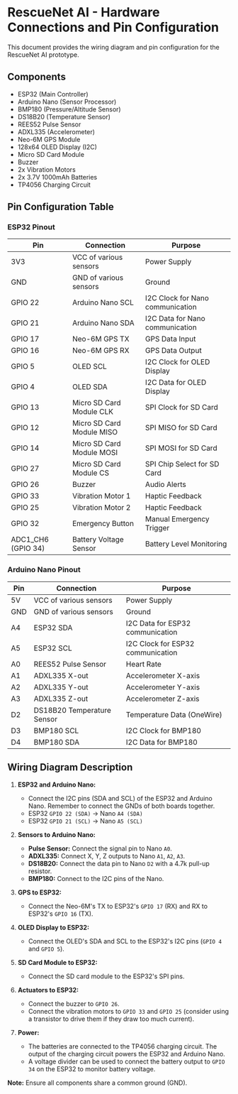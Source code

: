 # RescueNet AI - Hardware Connections and Pin Configuration

This document provides the wiring diagram and pin configuration for the RescueNet AI prototype.

## Components

- ESP32 (Main Controller)
- Arduino Nano (Sensor Processor)
- BMP180 (Pressure/Altitude Sensor)
- DS18B20 (Temperature Sensor)
- REES52 Pulse Sensor
- ADXL335 (Accelerometer)
- Neo-6M GPS Module
- 128x64 OLED Display (I2C)
- Micro SD Card Module
- Buzzer
- 2x Vibration Motors
- 2x 3.7V 1000mAh Batteries
- TP4056 Charging Circuit

## Pin Configuration Table

### ESP32 Pinout

| Pin      | Connection                  | Purpose                               |
|----------|-----------------------------|---------------------------------------|
| 3V3      | VCC of various sensors      | Power Supply                          |
| GND      | GND of various sensors      | Ground                                |
| GPIO 22  | Arduino Nano SCL            | I2C Clock for Nano communication      |
| GPIO 21  | Arduino Nano SDA            | I2C Data for Nano communication       |
| GPIO 17  | Neo-6M GPS TX               | GPS Data Input                        |
| GPIO 16  | Neo-6M GPS RX               | GPS Data Output                       |
| GPIO 5   | OLED SCL                    | I2C Clock for OLED Display            |
| GPIO 4   | OLED SDA                    | I2C Data for OLED Display             |
| GPIO 13  | Micro SD Card Module CLK    | SPI Clock for SD Card                 |
| GPIO 12  | Micro SD Card Module MISO   | SPI MISO for SD Card                  |
| GPIO 14  | Micro SD Card Module MOSI   | SPI MOSI for SD Card                  |
| GPIO 27  | Micro SD Card Module CS     | SPI Chip Select for SD Card           |
| GPIO 26  | Buzzer                      | Audio Alerts                          |
| GPIO 33  | Vibration Motor 1           | Haptic Feedback                       |
| GPIO 25  | Vibration Motor 2           | Haptic Feedback                       |
| GPIO 32  | Emergency Button            | Manual Emergency Trigger              |
| ADC1_CH6 (GPIO 34) | Battery Voltage Sensor | Battery Level Monitoring              |

### Arduino Nano Pinout

| Pin | Connection                | Purpose                          |
|-----|---------------------------|----------------------------------|
| 5V  | VCC of various sensors    | Power Supply                     |
| GND | GND of various sensors    | Ground                           |
| A4  | ESP32 SDA                 | I2C Data for ESP32 communication |
| A5  | ESP32 SCL                 | I2C Clock for ESP32 communication|
| A0  | REES52 Pulse Sensor       | Heart Rate                       |
| A1  | ADXL335 X-out             | Accelerometer X-axis             |
| A2  | ADXL335 Y-out             | Accelerometer Y-axis             |
| A3  | ADXL335 Z-out             | Accelerometer Z-axis             |
| D2  | DS18B20 Temperature Sensor| Temperature Data (OneWire)       |
| D3  | BMP180 SCL                | I2C Clock for BMP180             |
| D4  | BMP180 SDA                | I2C Data for BMP180              |


## Wiring Diagram Description

1.  **ESP32 and Arduino Nano:**
    *   Connect the I2C pins (SDA and SCL) of the ESP32 and Arduino Nano. Remember to connect the GNDs of both boards together.
    *   ESP32 `GPIO 22 (SDA)` -> Nano `A4 (SDA)`
    *   ESP32 `GPIO 21 (SCL)` -> Nano `A5 (SCL)`

2.  **Sensors to Arduino Nano:**
    *   **Pulse Sensor:** Connect the signal pin to Nano `A0`.
    *   **ADXL335:** Connect X, Y, Z outputs to Nano `A1`, `A2`, `A3`.
    *   **DS18B20:** Connect the data pin to Nano `D2` with a 4.7k pull-up resistor.
    *   **BMP180:** Connect to the I2C pins of the Nano.

3.  **GPS to ESP32:**
    *   Connect the Neo-6M's TX to ESP32's `GPIO 17` (RX) and RX to ESP32's `GPIO 16` (TX).

4.  **OLED Display to ESP32:**
    *   Connect the OLED's SDA and SCL to the ESP32's I2C pins (`GPIO 4` and `GPIO 5`).

5.  **SD Card Module to ESP32:**
    *   Connect the SD card module to the ESP32's SPI pins.

6.  **Actuators to ESP32:**
    *   Connect the buzzer to `GPIO 26`.
    *   Connect the vibration motors to `GPIO 33` and `GPIO 25` (consider using a transistor to drive them if they draw too much current).

7.  **Power:**
    *   The batteries are connected to the TP4056 charging circuit. The output of the charging circuit powers the ESP32 and Arduino Nano.
    *   A voltage divider can be used to connect the battery output to `GPIO 34` on the ESP32 to monitor battery voltage.

**Note:** Ensure all components share a common ground (GND).
